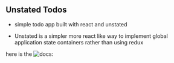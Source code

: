 ## Unstated Todos

- simple todo app built with react and unstated

- Unstated is a simpler more react like way to implement global application state containers rather than using redux

here is the ![docs]('https://github.com/jamiebuilds/unstated'):

